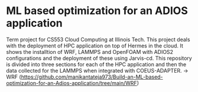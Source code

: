 # ML based optimization for an ADIOS application
Term project for CS553 Cloud Computing at Illinois Tech. This project deals with the deployment of HPC application on top of Hermes in the cloud. It shows the installtion of WRF, LAMMPS and OpenFOAM with ADIOS2 configurations and the deployment of these using Jarvis-cd.
This repository is divided into three sections for each of the HPC application and then the data collected for the LAMMPS when integrated with COEUS-ADAPTER. 
-> WRF (https://github.com/manikantateja973/Build-an-ML-based-optimization-for-an-Adios-application/tree/main/WRF)
